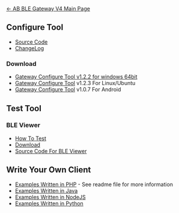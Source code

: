 [← AB BLE Gateway V4 Main Page](AB_BLE_Gateway_V4.md)

## Configure Tool

* [Source Code](https://github.com/AprilBrother/gw4-config-tool)
* [ChangeLog](https://github.com/AprilBrother/gw4-config-tool/wiki/ChangeLog)

### Download

- [Gateway Configure Tool v1.2.2 for windows 64bit][config-tool-link]
- [Gateway Configure Tool](https://i1.aprbrother.com/gw-config-tool-1.2.3_amd64.deb.zip) v1.2.3 For Linux/Ubuntu
- [Gateway Configure Tool](https://i1.aprbrother.com/gw-config-tool-v1.0.7.apk) v1.0.7 For Android

## Test Tool

### BLE Viewer ###

- [How To Test](Quick_Start_For_AB_BLE_Gateway_V4.md#How_To_Test)
- [Download](https://i1.aprbrother.com/ble-viewer-setup-1.0.2.zip)
- [Source Code For BLE Viewer](https://github.com/AprilBrother/ble-viewer)

## Write Your Own Client

* [Examples Written in PHP](https://github.com/AprilBrother/ab-ble-gateway-sdk-php) - See readme file for more information
* [Examples Written in Java](https://github.com/AprilBrother/ab-ble-gateway-sdk/tree/master/gateway-v4/examples/java)
* [Examples Written in NodeJS](https://github.com/AprilBrother/ab-ble-gateway-sdk/tree/master/gateway-v4/examples/nodejs)
* [Examples Written in Python](https://github.com/AprilBrother/ab-ble-gateway-sdk/tree/master/gateway-v4/examples/python)


[config-tool-link]: https://i1.aprbrother.com/gw4-config-tool-v1.2.2.zip "Gateway Configure Tool"
